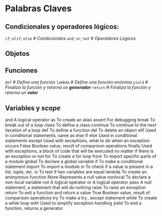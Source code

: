# Palabras Claves

## Condicionales y operadores lógicos:
`if`; `elif`; `else`  # *Condicionales*
`and`; `or`; `not`    # *Operadores Lógicos*

## Objetos

## Funciones
`def`     # *Define una función*
`lambda`  # *Define una función anónima*
`yield`   # *Finaliza la función y retorna un **generador***
`return`  # *Finaliza la función y retorna un **valor***

## Variables y *scope*


and	A logical operator
as	To create an alias
assert	For debugging
break	To break out of a loop
class	To define a class
continue	To continue to the next iteration of a loop
def	To define a function
del	To delete an object
elif	Used in conditional statements, same as else if
else	Used in conditional statements
except	Used with exceptions, what to do when an exception occurs
False	Boolean value, result of comparison operations
finally	Used with exceptions, a block of code that will be executed no matter if there is an exception or not
for	To create a for loop
from	To import specific parts of a module
global	To declare a global variable
if	To make a conditional statement
import	To import a module
in	To check if a value is present in a list, tuple, etc.
is	To test if two variables are equal
lambda	To create an anonymous function
None	Represents a null value
nonlocal	To declare a non-local variable
not	A logical operator
or	A logical operator
pass	A null statement, a statement that will do nothing
raise	To raise an exception
return	To exit a function and return a value
True	Boolean value, result of comparison operations
try	To make a try...except statement
while	To create a while loop
with	Used to simplify exception handling
yield	To end a function, returns a generator